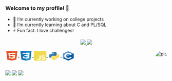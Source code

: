 ### Welcome to my profile! 👋

- 🔭 I’m currently working on college projects
- 🌱 I’m currently learning about C and PL/SQL
- ⚡ Fun fact: I love challenges!

<div align="center">
  <a href="https://github.com/LeonardoDanna">
  <img height="180em" src="https://github-readme-stats.vercel.app/api/top-langs/?username=LeonardoDanna&layout=compact&langs_count=7&theme=dark"/>
  <img height="180em" src="https://github-readme-stats.vercel.app/api?username=LeonardoDanna&show_icons=true&theme=dark&include_all_commits=true&count_private=true"/>
</div>

<div style="display: inline_block"><br>
  <img align="center" alt="HTML" height="30" width="40" src="https://raw.githubusercontent.com/devicons/devicon/master/icons/html5/html5-original.svg">
  <img align="center" alt="CSS" height="30" width="40" src="https://raw.githubusercontent.com/devicons/devicon/master/icons/css3/css3-original.svg">
  <img align="center" alt="Js" height="30" width="40" src="https://raw.githubusercontent.com/devicons/devicon/master/icons/javascript/javascript-plain.svg">
  <img align="center" alt="Python" height="30" width="40" src="https://raw.githubusercontent.com/devicons/devicon/master/icons/python/python-original.svg">
  <img align="center" alt="C" height="30" width="40" src="https://raw.githubusercontent.com/devicons/devicon/master/icons/c/c-original.svg">
  <img align="right" alt="pic" height="150" style="border-radius:50px;" src="https://cdn.discordapp.com/attachments/829685995124949012/1039407073802342430/image.png">
</div>

##

<div> 
  <a href="https://instagram.com/leosd__" target="_blank"><img src="https://img.shields.io/badge/-Instagram-%23E4405F?style=for-the-badge&logo=instagram&logoColor=white" target="_blank"></a>
  <a href = "mailto:leonardosouzadanna@gmail.com"><img src="https://img.shields.io/badge/-Gmail-%23333?style=for-the-badge&logo=gmail&logoColor=white" target="_blank"></a>
  <a href="https://www.linkedin.com/in/https://www.linkedin.com/in/leonardo-de-souza-danna-a65a84234/" target="_blank"><img src="https://img.shields.io/badge/-LinkedIn-%230077B5?style=for-the-badge&logo=linkedin&logoColor=white" target="_blank"></a> 
</div>
